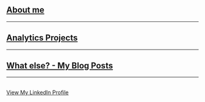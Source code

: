 ## [About me](/resume.md)

---

## [Analytics Projects](/analytics.md)

---

## [What else? - My Blog Posts](/blog.md)


---


<br>
<a href="https://www.linkedin.com/in/markus-wehr">View My LinkedIn Profile</a> 
